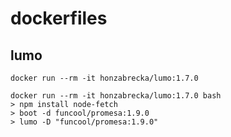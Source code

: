# dockerfiles

## lumo

```console
docker run --rm -it honzabrecka/lumo:1.7.0
```

```console
docker run --rm -it honzabrecka/lumo:1.7.0 bash
> npm install node-fetch
> boot -d funcool/promesa:1.9.0
> lumo -D "funcool/promesa:1.9.0"
```
